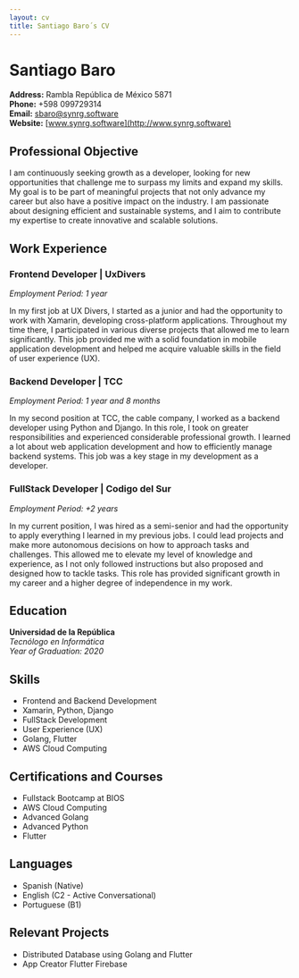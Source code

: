 ```yaml
---
layout: cv
title: Santiago Baro´s CV
---
```


# Santiago Baro
**Address:** Rambla República de México 5871  
**Phone:** +598 099729314  
**Email:** sbaro@synrg.software  
**Website:** [www.synrg.software](http://www.synrg.software)

## Professional Objective
I am continuously seeking growth as a developer, looking for new opportunities that challenge me to surpass my limits and expand my skills. My goal is to be part of meaningful projects that not only advance my career but also have a positive impact on the industry. I am passionate about designing efficient and sustainable systems, and I aim to contribute my expertise to create innovative and scalable solutions.

## Work Experience

### Frontend Developer | UxDivers
*Employment Period: 1 year*

In my first job at UX Divers, I started as a junior and had the opportunity to work with Xamarin, developing cross-platform applications. Throughout my time there, I participated in various diverse projects that allowed me to learn significantly. This job provided me with a solid foundation in mobile application development and helped me acquire valuable skills in the field of user experience (UX).

### Backend Developer | TCC
*Employment Period: 1 year and 8 months*

In my second position at TCC, the cable company, I worked as a backend developer using Python and Django. In this role, I took on greater responsibilities and experienced considerable professional growth. I learned a lot about web application development and how to efficiently manage backend systems. This job was a key stage in my development as a developer.


### FullStack Developer | Codigo del Sur
*Employment Period: +2 years*

In my current position, I was hired as a semi-senior and had the opportunity to apply everything I learned in my previous jobs. I could lead projects and make more autonomous decisions on how to approach tasks and challenges. This allowed me to elevate my level of knowledge and experience, as I not only followed instructions but also proposed and designed how to tackle tasks. This role has provided significant growth in my career and a higher degree of independence in my work.


## Education
**Universidad de la República**  
*Tecnólogo en Informática*  
*Year of Graduation: 2020*

## Skills
- Frontend and Backend Development
- Xamarin, Python, Django
- FullStack Development
- User Experience (UX)
- Golang, Flutter
- AWS Cloud Computing

## Certifications and Courses
- Fullstack Bootcamp at BIOS
- AWS Cloud Computing
- Advanced Golang
- Advanced Python
- Flutter

## Languages
- Spanish (Native)
- English (C2 - Active Conversational)
- Portuguese (B1)

## Relevant Projects
- Distributed Database using Golang and Flutter
- App Creator Flutter Firebase


<!-- ### Footer

Last updated: Nov 2023 -->


